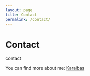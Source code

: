 ```yaml
---
layout: page
title: Contact
permalink: /contact/
---
```


# Contact

contact

You can find more about me:
[Karaibas][domain]

[domain]: https://www.karaibas.com
